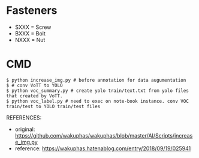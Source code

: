 # Fasteners

- SXXX = Screw
- BXXX = Bolt
- NXXX = Nut

# CMD

```
$ python increase_img.py # before annotation for data augumentation
$ # conv VoTT to YOLO
$ python voc_summary.py # create yolo train/text.txt from yolo files that created by VoTT.
$ python voc_label.py # need to exec on note-book instance. conv VOC train/test to YOLO train/test files
```

REFERENCES:

- original: https://github.com/wakuphas/wakuphas/blob/master/AI/Scripts/increase_img.py
- reference: https://wakuphas.hatenablog.com/entry/2018/09/19/025941

